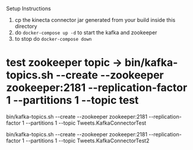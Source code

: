 

Setup Instructions

1. cp the kinecta connector jar generated from your build inside this directory
2. do `docker-compose up -d` to start the kafka and zookeeper
3. to stop do `docker-compose down`




# test zookeeper topic -> bin/kafka-topics.sh --create --zookeeper zookeeper:2181 --replication-factor 1 --partitions 1 --topic test


bin/kafka-topics.sh --create --zookeeper zookeeper:2181 --replication-factor 1 --partitions 1 --topic  Tweets.KafkaConnectorTest

bin/kafka-topics.sh --create --zookeeper zookeeper:2181 --replication-factor 1 --partitions 1 --topic Tweets.KafkaConnectorTest2